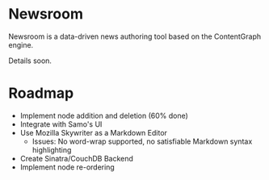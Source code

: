 Newsroom
================================================================================

Newsroom is a data-driven news authoring tool based on the ContentGraph engine.

Details soon.

Roadmap
================================================================================

* Implement node addition and deletion (60% done)
* Integrate with Samo's UI
* Use Mozilla Skywriter as a Markdown Editor
  * Issues: No word-wrap supported, no satisfiable Markdown syntax highlighting
* Create Sinatra/CouchDB Backend
* Implement node re-ordering
